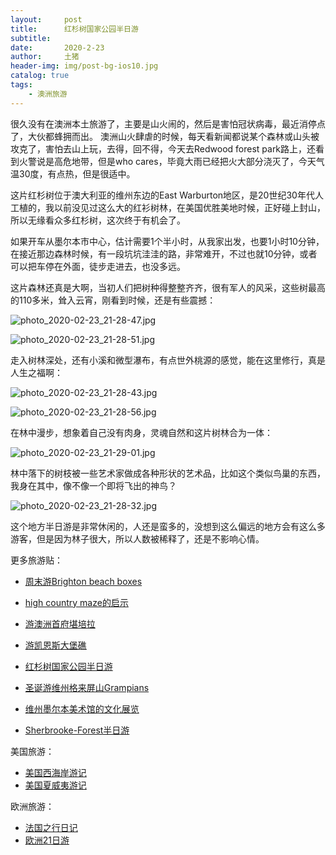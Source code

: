 ```yaml
---
layout:     post
title:      红杉树国家公园半日游
subtitle:   
date:       2020-2-23
author:     土猪
header-img: img/post-bg-ios10.jpg
catalog: true
tags:
    - 澳洲旅游
---
```


很久没有在澳洲本土旅游了，主要是山火闹的，然后是害怕冠状病毒，最近消停点了，大伙都蜂拥而出。 澳洲山火肆虐的时候，每天看新闻都说某个森林或山头被攻克了，害怕去山上玩，去得，回不得，今天去Redwood forest park路上，还看到火警说是高危地带，但是who cares，毕竟大雨已经把火大部分浇灭了，今天气温30度，有点热，但是很适中。 



这片红杉树位于澳大利亚的维州东边的East Warburton地区，是20世纪30年代人工植的，我以前没见过这么大的红衫树林，在美国优胜美地时候，正好碰上封山，所以无缘看众多红杉树，这次终于有机会了。 




如果开车从墨尔本市中心，估计需要1个半小时，从我家出发，也要1小时10分钟，在接近那边森林时候，有一段坑坑洼洼的路，非常难开，不过也就10分钟，或者可以把车停在外面，徒步走进去，也没多远。 




这片森林还真是大啊，当初人们把树种得整整齐齐，很有军人的风采，这些树最高的110多米，耸入云宵，刚看到时候，还是有些震撼：


![photo_2020-02-23_21-28-47.jpg](https://cdn.steemitimages.com/DQmeeUMBr1zEV7KaMBLHmZ2YNyxtUaXuY9gVeZWk5qSfmMK/photo_2020-02-23_21-28-47.jpg)



![photo_2020-02-23_21-28-51.jpg](https://cdn.steemitimages.com/DQmdfJfKkSVb2HDhFPd45mEpst796L6KS2U4U2ypSQfjpdF/photo_2020-02-23_21-28-51.jpg)


走入树林深处，还有小溪和微型瀑布，有点世外桃源的感觉，能在这里修行，真是人生之福啊：

![photo_2020-02-23_21-28-43.jpg](https://cdn.steemitimages.com/DQmRJo3BLSqsMnceNYf7krQx2JuuXQmjqowzjkSSfETMrUm/photo_2020-02-23_21-28-43.jpg)

![photo_2020-02-23_21-28-56.jpg](https://cdn.steemitimages.com/DQmTnEnXZHeQBnuD1CWdsbXpovguTUSbtSoxbfbXZCd7znY/photo_2020-02-23_21-28-56.jpg)

在林中漫步，想象着自己没有肉身，灵魂自然和这片树林合为一体：

![photo_2020-02-23_21-29-01.jpg](https://cdn.steemitimages.com/DQmYEffQcvCE84qjmH4vc3sSMEaNJiFnamEXHyhr4A5PceL/photo_2020-02-23_21-29-01.jpg)


林中落下的树枝被一些艺术家做成各种形状的艺术品，比如这个类似鸟巢的东西，我身在其中，像不像一个即将飞出的神鸟？

![photo_2020-02-23_21-28-32.jpg](https://cdn.steemitimages.com/DQmezqKnvZnhV8mE9c84V1AjLujDNo8QxRR8LDgPLfrwHtp/photo_2020-02-23_21-28-32.jpg)



这个地方半日游是非常休闲的，人还是蛮多的，没想到这么偏远的地方会有这么多游客，但是因为林子很大，所以人数被稀释了，还是不影响心情。






更多旅游贴：

- [周末游Brighton beach boxes](http://livinginau.life/2018/10/11/%E5%91%A8%E6%9C%AB%E6%B8%B8Brighton-beach-boxes/)
- 
  [high country maze的启示](http://livinginau.life/2018/02/16/high-country-maze%E7%9A%84%E5%90%AF%E7%A4%BA/)

- 
  [游澳洲首府堪培拉](http://livinginau.life/2018/01/16/%E6%B8%B8%E6%BE%B3%E6%B4%B2%E9%A6%96%E5%BA%9C%E5%A0%AA%E5%9F%B9%E6%8B%89/)

- [游凯恩斯大堡礁](http://livinginau.life/2018/01/10/%E6%B8%B8%E5%87%AF%E6%81%A9%E6%96%AF%E5%A4%A7%E5%A0%A1%E7%A4%81/)

- [红杉树国家公园半日游](http://livinginau.life/2020/02/23/%E7%BA%A2%E6%9D%89%E6%A0%91%E5%9B%BD%E5%AE%B6%E5%85%AC%E5%9B%AD%E5%8D%8A%E6%97%A5%E6%B8%B8/)

- [圣诞游维州格来屏山Grampians](http://livinginau.life/2018/12/24/%E5%9C%A3%E8%AF%9E%E6%97%85%E6%B8%B8-%E6%BE%B3%E5%A4%A7%E5%88%A9%E4%BA%9A%E7%BB%B4%E5%B7%9EGrampians/)

- [维州墨尔本美术馆的文化展览](http://livinginau.life/2020/03/20/Follow-me-to-the-exhibition-in-National-Gallery-of-Victoria/)

- [Sherbrooke-Forest半日游](http://livinginau.life/2020/03/17/Sherbrooke-Forest%E5%8D%8A%E6%97%A5%E6%B8%B8/)


美国旅游：

- [美国西海岸游记](http://livinginau.life/2017/10/11/%E7%BE%8E%E5%9B%BD%E8%A5%BF%E6%B5%B7%E5%B2%B8%E6%B8%B8%E8%AE%B0/)
- [美国夏威夷游记](http://livinginau.life/2020/01/31/%E7%BE%8E%E5%9B%BD%E5%A4%8F%E5%A8%81%E5%A4%B7%E6%B8%B8%E8%AE%B0/)


欧洲旅游：

- [法国之行日记](http://livinginau.life/2005/04/23/%E6%B3%95%E5%9B%BD%E4%B9%8B%E6%B8%B8/)
- [欧洲21日游](http://livinginau.life/2019/02/22/%E6%AC%A7%E6%B4%B221%E6%97%A5%E6%B8%B8%E5%87%86%E5%A4%87%E7%AF%87/)
